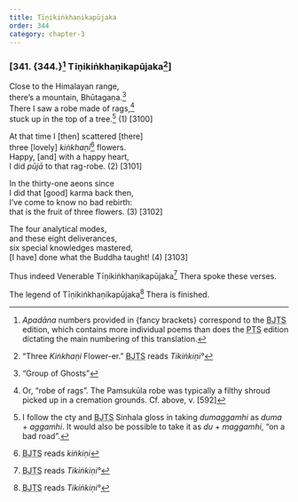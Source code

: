 ```yaml
---
title: Tīṇikiṅkhaṇikapūjaka
order: 344
category: chapter-3
---
```


### \[341. {344.}[^1] Tīṇikiṅkhaṇikapūjaka[^2]\]

Close to the Himalayan range,  
there’s a mountain, Bhūtagaṇa.[^3]  
There I saw a robe made of rags,[^4]  
stuck up in the top of a tree.[^5] (1) \[3100\]

At that time I \[then\] scattered \[there\]  
three \[lovely\] *kiṅkhaṇi*[^6] flowers.  
Happy, \[and\] with a happy heart,  
I did *pūjā* to that rag-robe. (2) \[3101\]

In the thirty-one aeons since  
I did that \[good\] karma back then,  
I’ve come to know no bad rebirth:  
that is the fruit of three flowers. (3) \[3102\]

The four analytical modes,  
and these eight deliverances,  
six special knowledges mastered,  
\[I have\] done what the Buddha taught! (4) \[3103\]

Thus indeed Venerable Tīṇikiṅkhaṇikapūjaka[^7] Thera spoke these verses.

The legend of Tīṇikiṅkhaṇikapūjaka[^8] Thera is finished.

[^1]: *Apadāna* numbers provided in {fancy brackets} correspond to the <abbr title="Buddha Jayanthi Tripitaka Series">BJTS</abbr> edition, which contains more individual poems than does the <abbr title="Pali Text Society">PTS</abbr> edition dictating the main numbering of this translation.

[^2]: “Three *Kiṅkhaṇi* Flower-er.” <abbr title="Buddha Jayanthi Tripitaka Series">BJTS</abbr> reads *Tikiṅkiṇi°*

[^3]: “Group of Ghosts”

[^4]: Or, “robe of rags”. The Pamsukūla robe was typically a filthy shroud picked up in a cremation grounds. Cf. above, v. \[592\]

[^5]: I follow the cty and <abbr title="Buddha Jayanthi Tripitaka Series">BJTS</abbr> Sinhala gloss in taking *dumaggamhi* as *duma* + *aggamhi*. It would also be possible to take it as *du* + *maggamhi*, “on a bad road”.

[^6]: <abbr title="Buddha Jayanthi Tripitaka Series">BJTS</abbr> reads *kiṅkiṇi*

[^7]: <abbr title="Buddha Jayanthi Tripitaka Series">BJTS</abbr> reads *Tikiṅkiṇi°*

[^8]: <abbr title="Buddha Jayanthi Tripitaka Series">BJTS</abbr> reads *Tikiṅkiṇi°*
